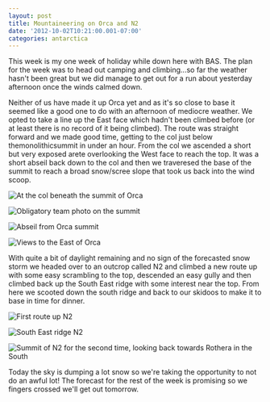 ```yaml
---
layout: post
title: Mountaineering on Orca and N2
date: '2012-10-02T10:21:00.001-07:00'
categories: antarctica
---
```


This week is my one week of holiday while down here with BAS. The plan for the week was to head out camping and climbing...so far the weather hasn't been great but we did manage to get out for a run about yesterday afternoon once the winds calmed down.Neither of us have made it up Orca yet and as it's so close to base it seemed like a good one to do with an afternoon of mediocre weather. We opted to take a line up the East face which hadn't been climbed before (or at least there is no record of it being climbed). The route was straight forward and we made good time, getting to the col just below themonolithicsummit in under an hour. From the col we ascended a short but very exposed arete overlooking the West face to reach the top. It was a short abseil back down to the col and then we traveresed the base of the summit to reach a broad snow/scree slope that took us back into the wind scoop.![At the col beneath the summit of Orca](/photos/blogger-posts/DSCF2318.JPG)![Obligatory team photo on the summit](/photos/blogger-posts/DSCF2323.JPG)![Abseil from Orca summit](/photos/blogger-posts/DSC03945.JPG)![Views to the East of Orca](/photos/blogger-posts/DSC03953.JPG)With quite a bit of daylight remaining and no sign of the forecasted snow storm we headed over to an outcrop called N2 and climbed a new route up with some easy scrambling to the top, descended an easy gully and then climbed back up the South East ridge with some interest near the top. From here we scooted down the south ridge and back to our skidoos to make it to base in time for dinner.![First route up N2](/photos/blogger-posts/DSC03955.jpg)![South East ridge N2](/photos/blogger-posts/DSC03972.jpg)![Summit of N2 for the second time, looking back towards Rothera in the South](/photos/blogger-posts/DSC03959.JPG)Today the sky is dumping a lot snow so we're taking the opportunity to not do an awful lot!
The forecast for the rest of the week is promising so we fingers crossed we'll get out tomorrow.
